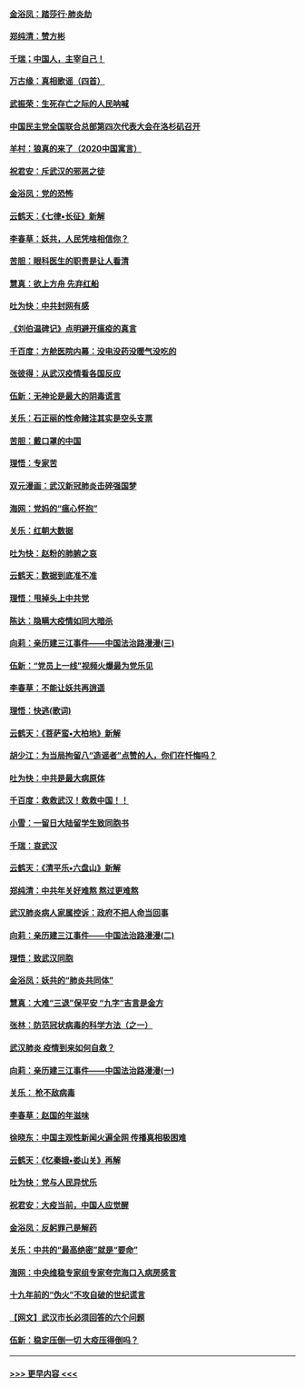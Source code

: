 #### [金浴凤：踏莎行‧肺炎劫](../pages/nsc993/n11858227.md?t=02110133) 
#### [郑纯清：赞方彬](../pages/nsc993/n11856803.md?t=02110133) 
#### [千瑞；中国人，主宰自己！](../pages/nsc993/n11856793.md?t=02110133) 
#### [万古缘：真相歌谣（四首）](../pages/nsc993/n11856263.md?t=02110133) 
#### [武振荣：生死存亡之际的人民呐喊](../pages/nsc993/n11856256.md?t=02110133) 
#### [中国民主党全国联合总部第四次代表大会在洛杉矶召开](../pages/nsc993/n11856344.md?t=02110133) 
#### [羊村：狼真的来了（2020中国寓言）](../pages/nsc993/n11856229.md?t=02110133) 
#### [祝君安：斥武汉的邪恶之徒](../pages/nsc993/n11855861.md?t=02110133) 
#### [金浴凤：党的恐怖](../pages/nsc993/n11855849.md?t=02110133) 
#### [云鹤天：《七律▪长征》新解](../pages/nsc993/n11855479.md?t=02110133) 
#### [李春草：妖共，人民凭啥相信你？](../pages/nsc993/n11855196.md?t=02110133) 
#### [苦胆：眼科医生的职责是让人看清](../pages/nsc993/n11853840.md?t=02110133) 
#### [慧真：欲上方舟 先弃红船](../pages/nsc993/n11853483.md?t=02110133) 
#### [吐为快：中共封网有感](../pages/nsc993/n11852575.md?t=02110133) 
#### [《刘伯温碑记》点明避开瘟疫的真言](../pages/nsc993/n11852128.md?t=02110133) 
#### [千百度：方舱医院内幕：没电没药没暖气没吃的](../pages/nsc993/n11850211.md?t=02110133) 
#### [张彼得：从武汉疫情看各国反应](../pages/nsc993/n11850102.md?t=02110133) 
#### [伍新：无神论是最大的阴毒谎言](../pages/nsc993/n11846129.md?t=02110133) 
#### [关乐：石正丽的性命赌注其实是空头支票](../pages/nsc993/n11846109.md?t=02110133) 
#### [苦胆：戴口罩的中国](../pages/nsc993/n11845576.md?t=02110133) 
#### [理悟：专家苦](../pages/nsc993/n11845564.md?t=02110133) 
#### [双元漫画：武汉新冠肺炎击碎强国梦](../pages/nsc993/n11843320.md?t=02110133) 
#### [海网：党妈的“瘟心怀抱”](../pages/nsc993/n11840740.md?t=02110133) 
#### [关乐：红朝大数据](../pages/nsc993/n11840675.md?t=02110133) 
#### [吐为快：赵粉的肺腑之哀](../pages/nsc993/n11840618.md?t=02110133) 
#### [云鹤天：数据到底准不准](../pages/nsc993/n11840325.md?t=02110133) 
#### [理悟：甩掉头上中共党](../pages/nsc993/n11838826.md?t=02110133) 
#### [陈达：隐瞒大疫情如同大暗杀](../pages/nsc993/n11838771.md?t=02110133) 
#### [向莉：亲历建三江事件——中国法治路漫漫(三)](../pages/nsc993/n11831825.md?t=02110133) 
#### [伍新：“党员上一线”视频火爆最为党乐见](../pages/nsc993/n11838200.md?t=02110133) 
#### [李春草：不能让妖共再逍遥](../pages/nsc993/n11838102.md?t=02110133) 
#### [理悟：快逃(歌词)](../pages/nsc993/n11838083.md?t=02110133) 
#### [云鹤天：《菩萨蛮▪大柏地》新解](../pages/nsc993/n11838059.md?t=02110133) 
#### [胡少江：为当局拘留八“造谣者”点赞的人，你们在忏悔吗？](../pages/nsc993/n11836801.md?t=02110133) 
#### [吐为快：中共是最大病原体](../pages/nsc993/n11836748.md?t=02110133) 
#### [千百度：救救武汉！救救中国！！](../pages/nsc993/n11836145.md?t=02110133) 
#### [小雪：一留日大陆留学生致同胞书](../pages/nsc993/n11834624.md?t=02110133) 
#### [千瑞：哀武汉](../pages/nsc993/n11833647.md?t=02110133) 
#### [云鹤天：《清平乐▪六盘山》新解](../pages/nsc993/n11833611.md?t=02110133) 
#### [郑纯清：中共年关好难熬 熬过更难熬](../pages/nsc993/n11833489.md?t=02110133) 
#### [武汉肺炎病人家属控诉：政府不把人命当回事](../pages/nsc993/n11833205.md?t=02110133) 
#### [向莉：亲历建三江事件——中国法治路漫漫(二)](../pages/nsc993/n11829102.md?t=02110133) 
#### [理悟：致武汉同胞](../pages/nsc993/n11831522.md?t=02110133) 
#### [金浴凤：妖共的“肺炎共同体”](../pages/nsc993/n11829448.md?t=02110133) 
#### [慧真：大难“三退”保平安 “九字”吉言是金方](../pages/nsc993/n11829501.md?t=02110133) 
#### [张林：防范冠状病毒的科学方法（之一）](../pages/nsc993/n11828618.md?t=02110133) 
#### [武汉肺炎 疫情到来如何自救？](../pages/nsc993/n11827632.md?t=02110133) 
#### [向莉：亲历建三江事件——中国法治路漫漫(一)](../pages/nsc993/n11827190.md?t=02110133) 
#### [关乐： 枪不敌病毒](../pages/nsc993/n11826746.md?t=02110133) 
#### [李春草：赵国的年滋味](../pages/nsc993/n11826321.md?t=02110133) 
#### [徐晓东：中国主观性新闻火遍全网 传播真相极困难](../pages/nsc993/n11826508.md?t=02110133) 
#### [云鹤天：《忆秦娥▪娄山关》再解](../pages/nsc993/n11824682.md?t=02110133) 
#### [吐为快：党与人民异忧乐](../pages/nsc993/n11824660.md?t=02110133) 
#### [祝君安：大疫当前，中国人应觉醒](../pages/nsc993/n11821946.md?t=02110133) 
#### [金浴凤：反躬罪己是解药](../pages/nsc993/n11820280.md?t=02110133) 
#### [关乐：中共的“最高绝密”就是“要命”](../pages/nsc993/n11816946.md?t=02110133) 
#### [海网：中央维稳专家组专家夸完海口入病房感言](../pages/nsc993/n11815138.md?t=02110133) 
#### [十九年前的“伪火”不攻自破的世纪谎言](../pages/nsc993/n11813238.md?t=02110133) 
#### [【网文】武汉市长必须回答的六个问题](../pages/nsc993/n11813848.md?t=02110133) 
#### [伍新：稳定压倒一切 大疫压得倒吗？](../pages/nsc993/n11812634.md?t=02110133) 

----
#### [ >>> 更早内容 <<< ](../indexes/nsc993-earlier.md)
